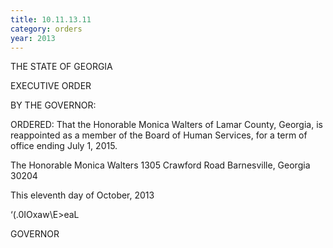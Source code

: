```yaml
---
title: 10.11.13.11
category: orders
year: 2013
---
```

 

THE STATE OF GEORGIA

EXECUTIVE ORDER

BY THE GOVERNOR:

ORDERED: That the Honorable Monica Walters of Lamar County, Georgia, is
reappointed as a member of the Board of Human Services, for a
term of office ending July 1, 2015.

The Honorable Monica Walters
1305 Crawford Road
Barnesville, Georgia 30204

This eleventh day of October, 2013

‘(\.0IOxaw\E>eaL

GOVERNOR

